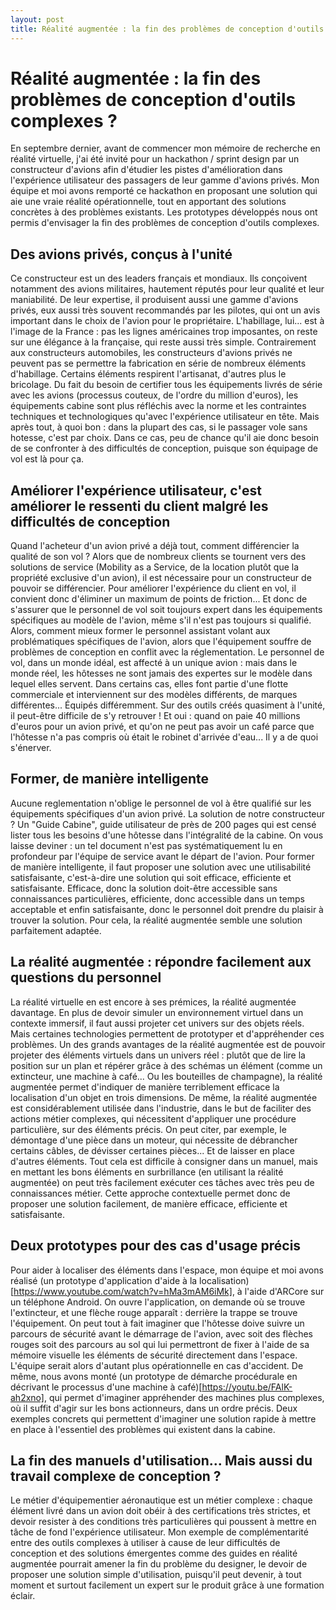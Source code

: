 ```yaml
---
layout: post
title: Réalité augmentée : la fin des problèmes de conception d'outils complexes ?
---
```

# Réalité augmentée : la fin des problèmes de conception d'outils complexes ?

En septembre dernier, avant de commencer mon mémoire de recherche en réalité virtuelle, j'ai été invité pour un hackathon / sprint design par un constructeur d'avions afin d'étudier les pistes d'amélioration dans l'expérience utilisateur des passagers de leur gamme d'avions privés. Mon équipe et moi avons remporté ce hackathon en proposant une solution qui aie une vraie réalité opérationnelle, tout en apportant des solutions concrètes à des problèmes existants. Les prototypes développés nous ont permis d'envisager la fin des problèmes de conception d'outils complexes.

## Des avions privés, conçus à l'unité

Ce constructeur est un des leaders français et mondiaux. Ils conçoivent notamment des avions militaires, hautement réputés pour leur qualité et leur maniabilité. De leur expertise, il produisent aussi une gamme d'avions privés, eux aussi très souvent recommandés par les pilotes, qui ont un avis important dans le choix de l'avion pour le propriétaire. L'habillage, lui... est à l'image de la France : pas les lignes américaines trop imposantes, on reste sur une élégance à la française, qui reste aussi très simple. Contrairement aux constructeurs automobiles, les constructeurs d'avions privés ne peuvent pas se permettre la fabrication en série de nombreux éléments d'habillage. Certains éléments respirent l'artisanat, d'autres plus le bricolage. Du fait du besoin de certifier tous les équipements livrés de série avec les avions (processus couteux, de l'ordre du million d'euros), les équipements cabine sont plus réfléchis avec la norme et les contraintes techniques et technologiques qu'avec l'expérience utilisateur en tête. Mais après tout, à quoi bon : dans la plupart des cas, si le passager vole sans hotesse, c'est par choix. Dans ce cas, peu de chance qu'il aie donc besoin de  se confronter à des difficultés de conception, puisque son équipage de vol est là pour ça.

## Améliorer l'expérience utilisateur, c'est améliorer le ressenti du client malgré les difficultés de conception

Quand l'acheteur d'un avion privé a déjà tout, comment différencier la qualité de son vol ? Alors que de nombreux clients se tournent vers des solutions de service (Mobility as a Service, de la location plutôt que la propriété exclusive d'un avion), il est nécessaire pour un constructeur de pouvoir se différencier. Pour améliorer l'expérience du client en vol, il convient donc d'éliminer un maximum de points de friction... Et donc de s'assurer que le personnel de vol soit toujours expert dans les équipements spécifiques au modèle de l'avion, même s'il n'est pas toujours si qualifié. Alors, comment mieux former le personnel assistant volant aux problématiques spécifiques de l'avion, alors que l'équipement souffre de problèmes de conception en conflit avec la réglementation. Le personnel de vol, dans un monde idéal, est affecté à un unique avion : mais dans le monde réel, les hôtesses ne sont jamais des expertes sur le modèle dans lequel elles servent. Dans certains cas, elles font partie d'une flotte commerciale et interviennent sur des modèles différents, de marques différentes... Équipés différemment. Sur des outils créés quasiment à l'unité, il peut-être difficile de s'y retrouver ! Et oui : quand on paie 40 millions d'euros pour un avion privé, et qu'on ne peut pas avoir un café parce que l'hôtesse n'a pas compris où était le robinet d'arrivée d'eau... Il y a de quoi s'énerver.

## Former, de manière intelligente

Aucune reglementation n'oblige le personnel de vol à être qualifié sur les équipements spécifiques d'un avion privé. La solution de notre constructeur ? Un "Guide Cabine", guide utilisateur de près de 200 pages qui est censé lister tous les besoins d'une hôtesse dans l'intégralité de la cabine. On vous laisse deviner : un tel document n'est pas systématiquement lu en profondeur par l'équipe de service avant le départ de l'avion. Pour former de manière intelligente, il faut proposer une solution avec une utilisabilité satisfaisante, c'est-à-dire une solution qui soit efficace, efficiente et satisfaisante. Efficace, donc la solution doit-être accessible sans connaissances particulières, efficiente, donc accessible dans un temps acceptable et enfin satisfaisante, donc le personnel doit prendre du plaisir à trouver la solution. Pour cela, la réalité augmentée semble une solution parfaitement adaptée.

## La réalité augmentée : répondre facilement aux questions du personnel

La réalité virtuelle en est encore à ses prémices, la réalité augmentée davantage. En plus de devoir simuler un environnement virtuel dans un contexte immersif, il faut aussi projeter cet univers sur des objets réels. Mais certaines technologies permettent de prototyper et d'appréhender ces problèmes. Un des grands avantages de la réalité augmentée est de pouvoir projeter des éléments virtuels dans un univers réel : plutôt que de lire la position sur un plan et répérer grâce à des schémas un élément (comme un extincteur, une machine à café... Ou les bouteilles de champagne), la réalité augmentée permet d'indiquer de manière terriblement efficace la localisation d'un objet en trois dimensions. De même, la réalité augmentée est considérablement utilisée dans l'industrie, dans le but de faciliter des actions métier complexes, qui nécessitent d'appliquer une procédure particulière, sur des éléments précis. On peut citer, par exemple, le démontage d'une pièce dans un moteur, qui nécessite de débrancher certains câbles, de dévisser certaines pièces... Et de laisser en place d'autres éléments. Tout cela est difficile à consigner dans un manuel, mais en mettant les bons éléments en surbrillance (en utilisant la réalité augmentée) on peut très facilement exécuter ces tâches avec très peu de connaissances métier. Cette approche contextuelle permet donc de proposer une solution facilement, de manière efficace, efficiente et satisfaisante.

## Deux prototypes pour des cas d'usage précis

Pour aider à localiser des éléments dans l'espace, mon équipe et moi avons réalisé (un prototype d'application d'aide à la localisation)[https://www.youtube.com/watch?v=hMa3mAM6iMk], à l'aide d'ARCore sur un téléphone Android. On ouvre l'application, on demande où se trouve l'extincteur, et une flèche rouge apparaît : derrière la trappe se trouve l'équipement. On peut tout à fait imaginer que l'hôtesse doive suivre un parcours de sécurité avant le démarrage de l'avion, avec soit des flèches rouges soit des parcours au sol qui lui permettront de fixer à l'aide de sa mémoire visuelle les éléments de sécurité directement dans l'espace. L'équipe serait alors d'autant plus opérationnelle en cas d'accident. De même, nous avons monté (un prototype de démarche procédurale en décrivant le processus d'une machine à café)[https://youtu.be/FAlK-ah2xno], qui permet d'imaginer appréhender des machines plus complexes, où il suffit d'agir sur les bons actionneurs, dans un ordre précis. Deux exemples concrets qui permettent d'imaginer une solution rapide à mettre en place à l'essentiel des problèmes qui existent dans la cabine.

## La fin des manuels d'utilisation... Mais aussi du travail complexe de conception ?

Le métier d'équipementier aéronautique est un métier complexe : chaque élément livré dans un avion doit obéir à des certifications très strictes, et devoir resister à des conditions très particulières qui poussent à mettre en tâche de fond l'expérience utilisateur. Mon exemple de complémentarité entre des outils complexes à utiliser à cause de leur difficultés de conception et des solutions émergentes comme des guides en réalité augmentée pourrait amener la fin du problème du designer, le devoir de proposer une solution simple d'utilisation, puisqu'il peut devenir, à tout moment et surtout facilement un expert sur le produit grâce à une formation éclair.
